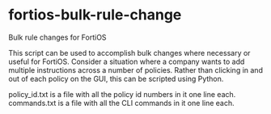 # fortios-bulk-rule-change
Bulk rule changes for FortiOS

This script can be used to accomplish bulk changes where necessary or useful for FortiOS. Consider a situation where a company wants to add multiple instructions across a number of policies. Rather than clicking in and out of each policy on the GUI, this can be scripted using Python.

policy_id.txt is a file with all the policy id numbers in it one line each.
commands.txt is a file with all the CLI commands in it one line each.
